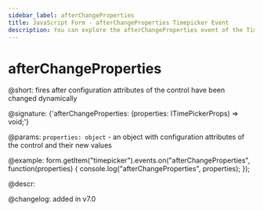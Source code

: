 ```yaml
---
sidebar_label: afterChangeProperties
title: JavaScript Form - afterChangeProperties Timepicker Event 
description: You can explore the afterChangeProperties event of the Timepicker control of Form in the documentation of the DHTMLX JavaScript UI library. Browse developer guides and API reference, try out code examples and live demos, and download a free 30-day evaluation version of DHTMLX Suite 7.
---
```


# afterChangeProperties

@short: fires after configuration attributes of the control have been changed dynamically

@signature: {'afterChangeProperties: (properties: ITimePickerProps) => void;'}

@params:
`properties: object` - an object with configuration attributes of the control and their new values

@example:
form.getItem("timepicker").events.on("afterChangeProperties", function(properties) {
    console.log("afterChangeProperties", properties);
});

@descr:

@changelog: added in v7.0

[comment]: # (@relatedapi: form/api/timepicker/timepicker_setproperties_method.md)
